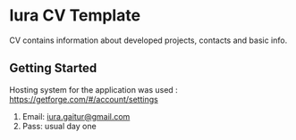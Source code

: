 # Iura CV Template

CV contains information about developed projects, contacts and basic info.

## Getting Started

Hosting system for the application was used : https://getforge.com/#/account/settings
1. Email: iura.gaitur@gmail.com
2. Pass: usual  day one


